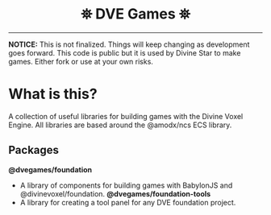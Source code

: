 <h1 align="center">
 ⛯ DVE Games ⛯
</h1>


---

**NOTICE:**
This is not finalized. Things will keep changing as development goes forward. 
This code is public but it is used by Divine Star to make games.
Either fork or use at your own risks.

# What is this?
A collection of useful libraries for building games with the Divine Voxel Engine. All libraries are based around the @amodx/ncs ECS library.

## Packages
**@dvegames/foundation**
 - A library of components for building games with BabylonJS and @divinevoxel/foundation.
 **@dvegames/foundation-tools**
 - A library for creating a tool panel for any DVE foundation project. 
